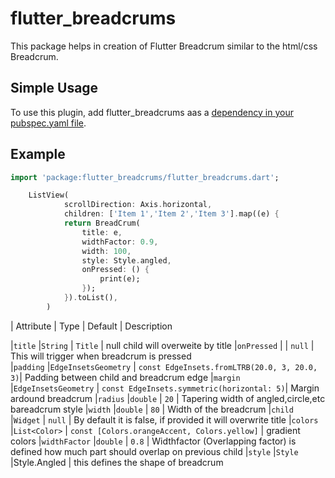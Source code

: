 # flutter_breadcrums

This package helps in creation of Flutter Breadcrum similar to the html/css Breadcrum.

## Simple Usage

To use this plugin, add flutter_breadcrums aas a [dependency in your pubspec.yaml file](https://flutter.io/platform-plugins/).

## Example 

```dart
import 'package:flutter_breadcrums/flutter_breadcrums.dart';
```

```dart
    ListView(
            scrollDirection: Axis.horizontal,
            children: ['Item 1','Item 2','Item 3'].map((e) {
            return BreadCrum(
                title: e,
                widthFactor: 0.9,
                width: 100,
                style: Style.angled,
                onPressed: () {
                    print(e);
                });
            }).toList(),
        )
```
| Attribute          | Type                       | Default              | Description   


|`title`             |`String`                   | `Title` | null child will overweite by title
|`onPressed`         |                           | `null`  | This will trigger when breadcrum is pressed  
|`padding`           |`EdgeInsetsGeometry`       | `const EdgeInsets.fromLTRB(20.0, 3, 20.0, 3)`| Padding between child and breadcrum edge
|`margin`            |`EdgeInsetsGeometry`       | `const EdgeInsets.symmetric(horizontal: 5)`| Margin ardound breadcrum
|`radius`            |`double`                   | `20` | Tapering width of angled,circle,etc bareadcrum style 
|`width`             |`double`                   | `80` | Width of the breadcrum
|`child`             |`Widget`                   | `null` | By default it is false, if provided it will overwrite title
|`colors`            |`List<Color>`              | `const [Colors.orangeAccent, Colors.yellow]` | gradient colors 
|`widthFactor`       |`double`                   | `0.8` | Widthfactor (Overlapping factor) is defined how much part should overlap on previous child 
|`style`             |`Style`                    |Style.Angled | this defines the shape of breadcrum

